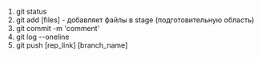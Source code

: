 1. git status
2. git add [files] - добавляет файлы в stage (подготовительную область)
3. git commit -m 'comment'
4. git log --oneline
5. git push [rep_link] [branch_name]
